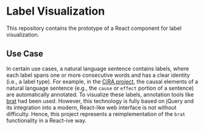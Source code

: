 # Label Visualization

This repository contains the prototype of a React component for label visualization. 

## Use Case

In certain use cases, a natural language sentence contains labels, where each label spans one or more consecutive words and has a clear identity (i.e., a label type). For example, in the [CiRA project](www.cira.bth.se), the causal elements of a natural language sentence (e.g., the `cause` or `effect` portion of a sentence) are automatically annotated. To visualize these labels, annotation tools like [brat](https://brat.nlplab.org/) had been used. However, this technology is fully based on jQuery and its integration into a modern, React-like web interface is not without difficulty. Hence, this project represents a reimplementation of the `brat` functionality in a React-ive way.